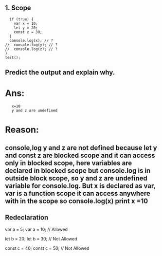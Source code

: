 ## 1. Scope
```function test() {
  if (true) {
    var x = 10;
    let y = 20;
    const z = 30;
  }
  console.log(x); // ?
//  console.log(y); // ?
//  console.log(z); // ?
}
test();
```
## Predict the output and explain why.

# Ans:
```                      
   x=10
   y and z are undefined
```
# Reason: 
##   console,log y and z are not defined because let y and const z are blocked scope and it can access only in blocked scope, here variables are declared in blocked scope but console.log is in outside block scope, so y and z are undefined variable for console.log. But x is declared as var, var is a function scope it can access anywhere with in the scope so console.log(x) print x =10

## Redeclaration
var a = 5;
var a = 10;   // Allowed

let b = 20;
let b = 30;   // Not Allowed

const c = 40;
const c = 50; // Not Allowed